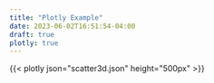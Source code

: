 ```yaml
---
title: "Plotly Example"
date: 2023-06-02T16:51:54-04:00
draft: true
plotly: true
---
```


{{< plotly json="scatter3d.json" height="500px" >}}
